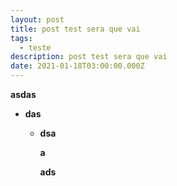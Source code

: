 ```yaml
---
layout: post
title: post test sera que vai
tags:
  - teste
description: post test sera que vai
date: 2021-01-18T03:00:00.000Z
---
```

**asdas**



* **das**

  * **dsa**

    **a**

    **ads**